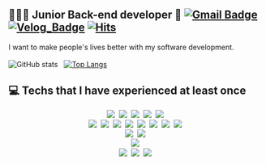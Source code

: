  ## 👨🏻‍💻 Junior Back-end developer 👋 [![Gmail Badge](https://img.shields.io/badge/Gmail-d14836?style=flat-square&logo=Gmail&logoColor=white&link=mailto:ows0871@gmail.com)](mailto:ows0871@gmail.com) [![Velog_Badge](https://img.shields.io/badge/Velog-20C997?style=flat-square&logo=V&logoColor=white)](https://velog.io/@wanderer-s) [![Hits](https://hits.seeyoufarm.com/api/count/incr/badge.svg?url=https%3A%2F%2Fgithub.com%2Fwanderer-s%2Fwanderer-s&count_bg=%2379C83D&title_bg=%23555555&icon=github.svg&icon_color=%23E7E7E7&title=hits&edge_flat=false)](https://hits.seeyoufarm.com)

I want to make people's lives better with my software development.<br><br>
![GitHub stats](https://github-readme-stats.vercel.app/api?username=wanderer-s&show_icons=true&theme=redical&hide_title=true&count_private=true&hide=stars&line_height=30) &nbsp; [![Top Langs](https://github-readme-stats.vercel.app/api/top-langs/?username=wanderer-s&layout=compact)](https://github.com/wanderer-s)


<!--
**wanderer-s/wanderer-s** is a ✨ _special_ ✨ repository because its `README.md` (this file) appears on your GitHub profile.

Here are some ideas to get you started:

- 🔭 I’m currently working on ...
- 🌱 I’m currently learning ...
- 👯 I’m looking to collaborate on ...
- 🤔 I’m looking for help with ...
- 💬 Ask me about ...
- 📫 How to reach me: ...
- 😄 Pronouns: ...
- ⚡ Fun fact: ...
-->

## 💻 Techs that I have experienced at least once
<p align="center">
  <img src="https://img.shields.io/badge/JavaScript-FFCE33?style=flat-square&logo=javascript&logoColor=white"/>&nbsp
  <img src="https://img.shields.io/badge/TypeScript-3178C6?style=flat-square&logo=TypeScript&logoColor=white"/>&nbsp
  <img src="https://img.shields.io/badge/Html-E34F26?style=flat-square&logo=html5&logoColor=white"/>&nbsp
  <img src="https://img.shields.io/badge/css-1572B6?style=flat-square&logo=css3&logoColor=white"/>&nbsp
  <img src="https://img.shields.io/badge/Python-3766AB?style=flat-square&logo=Python&logoColor=white"/>&nbsp
  <br>
  <img src="https://img.shields.io/badge/Node.js-339933?style=flat-square&logo=Node&logoColor=white"/>&nbsp
  <img src="https://img.shields.io/badge/Express-000000?style=flat-square&logo=Express&logoColor=white"/>&nbsp
  <img src="https://img.shields.io/badge/NestJs-E0234E?style=flat-square&logo=NestJs&logoColor=red"/>&nbsp
 <img src="https://img.shields.io/badge/Socket.io-010101?style=flat-square&logo=Socket.io&logoColor=white"/>&nbsp
  <img src="https://img.shields.io/badge/Swagger-85EA2D?style=flat-square&logo=Swagger&logoColor=white"/>&nbsp
  <img src="https://img.shields.io/badge/GraphQL-E434AA?style=flat-square&logo=GraphQL&logoColor=white"/>&nbsp
  <img src="https://img.shields.io/badge/React-61DAFB?style=flat-square&logo=React&logoColor=white"/>&nbsp
  <img src="https://img.shields.io/badge/Serverless-FD5750?style=flat-square&logo=Serverless&logoColor=white"/>&nbsp
  <br>
  <img src="https://img.shields.io/badge/MySql-E6B91E?style=flat-square&logo=MySql&logoColor=white"/></a>&nbsp
  <img src="https://img.shields.io/badge/MongoDB-47A248?style=flat-square&logo=MongoDB&logoColor=white"/></a>&nbsp
  <br>
  <img src="https://img.shields.io/badge/Amazon AWS-333664?style=flat-square&logo=amazon-aws&logoColor=white"/></a>&nbsp
  <br>
  <img src="https://img.shields.io/badge/Git-F05032?style=flat-square&logo=Git&logoColor=white"/></a>&nbsp
  <img src="https://img.shields.io/badge/Slack-4A154B?style=flat-square&logo=Slack&logoColor=white"/></a>&nbsp
  <img src="https://img.shields.io/badge/Notion-000000?style=flat-square&logo=Notion&logoColor=white"/></a>&nbsp
</p>

